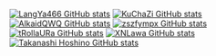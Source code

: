 [![LangYa466 GitHub stats](https://github-widgetbox.vercel.app/api/profile?username=LangYa466&data=followers,repositories,stars,commits&theme=darkmode)](https://github.com/LangYa466)
[![KuChaZi GitHub stats](https://github-widgetbox.vercel.app/api/profile?username=KuChaZi1337&data=followers,repositories,stars,commits&theme=darkmode)](https://github.com/KuChaZi1337)
[![AlkaidQWQ GitHub stats](https://github-widgetbox.vercel.app/api/profile?username=AlkaidQWQ&data=followers,repositories,stars,commits&theme=darkmode)](https://github.com/AlkaidQWQ)
[![zszfympx GitHub stats](https://github-widgetbox.vercel.app/api/profile?username=zszfympx&data=followers,repositories,stars,commits&theme=darkmode)](https://github.com/zszfympx)
[![tRollaURa GitHub stats](https://github-widgetbox.vercel.app/api/profile?username=tRollaURa&data=followers,repositories,stars,commits&theme=darkmode)](https://github.com/tRollaURa)
[![XNLawa GitHub stats](https://github-widgetbox.vercel.app/api/profile?username=XNLawa&data=followers,repositories,stars,commits&theme=darkmode)](https://github.com/XNLawa)
[![Takanashi Hoshino GitHub stats](https://github-widgetbox.vercel.app/api/profile?username=zyyzs&data=followers,repositories,stars,commits&theme=darkmode)](https://github.com/zyyzs)

